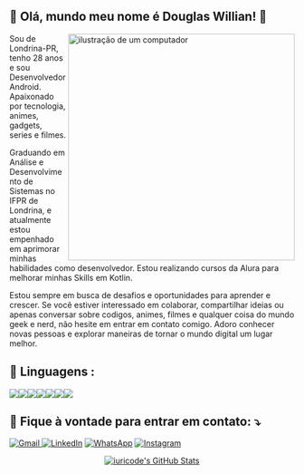 ## 💜 Olá, mundo meu nome é <strong>Douglas Willian! 👋</strong>

<img src="https://raw.githubusercontent.com/MicaelliMedeiros/micaellimedeiros/master/image/computer-illustration.png" alt="ilustração de um computador" min-width="400px" max-width="400px" width="400px" align="right">

<p align="left"> 
   Sou de Londrina-PR, tenho 28 anos e sou Desenvolvedor Android. Apaixonado por tecnologia, animes, gadgets, series e filmes.

Graduando em Análise e Desenvolvimento de Sistemas no IFPR de Londrina, e atualmente estou empenhado em aprimorar minhas habilidades como desenvolvedor. Estou realizando cursos da Alura para melhorar minhas Skills em Kotlin.

Estou sempre em busca de desafios e oportunidades para aprender e crescer. Se você estiver interessado em colaborar, compartilhar ideias ou apenas conversar sobre codigos, animes, filmes e qualquer coisa do mundo geek e nerd, não hesite em entrar em contato comigo. Adoro conhecer novas pessoas e explorar maneiras de tornar o mundo digital um lugar melhor.
</p>


 ## 🦄 Linguagens : </strong>

 <div style="display: flex; flex-direction: row;">
  <img src="https://img.shields.io/badge/Kotlin-0095D5?&style=for-the-badge&logo=kotlin&logoColor=white">
  <img src="https://img.shields.io/badge/JavaScript-323330?style=for-the-badge&logo=javascript&logoColor=F7DF1E">
  <img src="https://img.shields.io/badge/React-20232A?style=for-the-badge&logo=react&logoColor=61DAFB">
  <img src="https://img.shields.io/badge/React_Native-20232A?style=for-the-badge&logo=react&logoColor=61DAFB">
  <img src="https://img.shields.io/badge/Git-E34F26?style=for-the-badge&logo=git&logoColor=white">
  <img src="https://img.shields.io/badge/HTML-239120?style=for-the-badge&logo=html5&logoColor=white">
  <img src="https://img.shields.io/badge/CSS3-1572B6?style=for-the-badge&logo=css3&logoColor=white">
</div>




  ## 💌 Fique à vontade para entrar em contato: ⤵️ </strong>


<p align="left">
 <a href="mailto:douglasbso12@gmail.com" title="Gmail">
  <img src="https://img.shields.io/badge/-Gmail-FF0000?style=flat-square&labelColor=FF0000&logo=gmail&logoColor=white" alt="Gmail"/>
</a>

  <a href="https://www.linkedin.com/in/douglas-basilio-459a6a1bb/" title="LinkedIn">
  <img src="https://img.shields.io/badge/-Linkedin-0e76a8?style=flat-square&logo=Linkedin&logoColor=white&link=LINK-DO-SEU-LINKEDIN" alt="LinkedIn"/></a>

  <a href="https://api.whatsapp.com/send/?phone=%2B5543991904442&text&type=phone_number&app_absent=0" title="WhatsApp">
  <img src="https://img.shields.io/badge/-WhatsApp-25d366?style=flat-square&labelColor=25d366&logo=whatsapp&logoColor=white&link=API-DO-SEU-WHATSAPP" alt="WhatsApp"/></a>

  <a href="http://instagram.com/douglaswillianb" title="Instagram">
  <img src="https://img.shields.io/badge/-Instagram-DF0174?style=flat-square&labelColor=DF0174&logo=instagram&logoColor=white&link=LINK-DO-SEU-INSTAGRAM" alt="Instagram"/></a>
</p>

<p align="center">
  <a href="https://github.com/iuricode">
    <img src="https://github-readme-stats.vercel.app/api/top-langs/?username=DouglasWillianBasilio&hide=html&layout=compact&theme=synthwave" alt="iuricode's GitHub Stats"/>
  </a>
</p>

